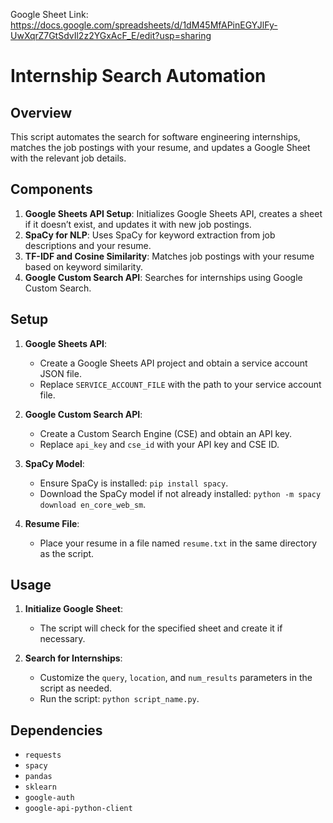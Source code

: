 Google Sheet Link: https://docs.google.com/spreadsheets/d/1dM45MfAPinEGYJlFy-UwXqrZ7GtSdvIl2z2YGxAcF_E/edit?usp=sharing 

# Internship Search Automation

## Overview
This script automates the search for software engineering internships, matches the job postings with your resume, and updates a Google Sheet with the relevant job details.

## Components
1. **Google Sheets API Setup**: Initializes Google Sheets API, creates a sheet if it doesn’t exist, and updates it with new job postings.
2. **SpaCy for NLP**: Uses SpaCy for keyword extraction from job descriptions and your resume.
3. **TF-IDF and Cosine Similarity**: Matches job postings with your resume based on keyword similarity.
4. **Google Custom Search API**: Searches for internships using Google Custom Search.

## Setup
1. **Google Sheets API**:
   - Create a Google Sheets API project and obtain a service account JSON file.
   - Replace `SERVICE_ACCOUNT_FILE` with the path to your service account file.

2. **Google Custom Search API**:
   - Create a Custom Search Engine (CSE) and obtain an API key.
   - Replace `api_key` and `cse_id` with your API key and CSE ID.

3. **SpaCy Model**:
   - Ensure SpaCy is installed: `pip install spacy`.
   - Download the SpaCy model if not already installed: `python -m spacy download en_core_web_sm`.

4. **Resume File**:
   - Place your resume in a file named `resume.txt` in the same directory as the script.

## Usage
1. **Initialize Google Sheet**:
   - The script will check for the specified sheet and create it if necessary.

2. **Search for Internships**:
   - Customize the `query`, `location`, and `num_results` parameters in the script as needed.
   - Run the script: `python script_name.py`.

## Dependencies
- `requests`
- `spacy`
- `pandas`
- `sklearn`
- `google-auth`
- `google-api-python-client`


